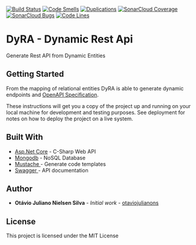 [![Build Status](https://travis-ci.com/otaviojulianons/DynamicRestApi.svg?branch=master)](https://travis-ci.com/otaviojulianons/DynamicRestApi)
[![Code Smells](https://sonarcloud.io/api/project_badges/measure?project=otaviojulianons_DynamicRestApi&metric=code_smells)](https://sonarcloud.io/project/issues?id=otaviojulianons_DynamicRestApi&resolved=false&types=CODE_SMELL)
[![Duplications](https://sonarcloud.io/api/project_badges/measure?project=otaviojulianons_DynamicRestApi&metric=duplicated_lines_density)](https://sonarcloud.io/component_measures?id=otaviojulianons_DynamicRestApi&metric=Duplications)
[![SonarCloud Coverage](https://sonarcloud.io/api/project_badges/measure?project=otaviojulianons_DynamicRestApi&metric=coverage)](https://sonarcloud.io/component_measures/metric/coverage/list?id=otaviojulianons_DynamicRestApi)
[![SonarCloud Bugs](https://sonarcloud.io/api/project_badges/measure?project=otaviojulianons_DynamicRestApi&metric=bugs)](https://sonarcloud.io/component_measures/metric/reliability_rating/list?id=otaviojulianons_DynamicRestApi)
[![Code Lines](https://sonarcloud.io/api/project_badges/measure?project=otaviojulianons_DynamicRestApi&metric=ncloc)](https://sonarcloud.io/code?id=otaviojulianons_DynamicRestApi)


# DyRA - Dynamic Rest Api
Generate Rest API from Dynamic Entities

## Getting Started

From the mapping of relational entities DyRA is able to generate dynamic endpoints and [OpenAPI Specification](https://www.openapis.org).

These instructions will get you a copy of the project up and running on your local machine for development and testing purposes. See deployment for notes on how to deploy the project on a live system.

## Built With

* [Asp.Net Core](https://docs.microsoft.com/pt-br/aspnet/core/?view=aspnetcore-2.0) - C-Sharp Web API 
* [Mongodb](https://www.mongodb.com/) - NoSQL Database
* [Mustache ](http://mustache.github.io/) - Generate code templates
* [Swagger ](https://swagger.io/) - API documentation

## Author

* **Otávio Juliano Nielsen Silva** - *Initial work* - [otaviojulianons](https://github.com/otaviojulianons)

## License

This project is licensed under the MIT License
